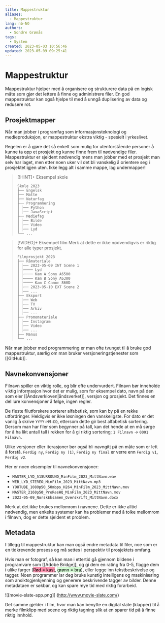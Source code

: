 ```yaml
---
title: Mappestruktur
aliases: 
  - Mappestruktur
lang: nb-NO
authors:
  - Sondre Grønås
tags:
  - System
created: 2023-05-03 10:56:46
updated: 2023-05-09 09:25:41
---
```

# Mappestruktur
Mappestruktur hjelper med å organisere og strukturere data på en logisk måte som gjør det lettere å finne og administrere filer. En god mappestruktur kan også hjelpe til med å unngå duplisering av data og redusere rot.

## Prosjektmapper
Når man jobber i programfag som informasjonsteknologi og medieproduksjon, er mappestruktur ekstra viktig - spesielt i yrkeslivet.

Regelen er å gjøre det så enkelt som mulig for utenforstående personer å kunne ta opp et prosjekt og kunne finne frem til nødvendige filer. Mappestruktur er sjeldent nødvendig mens man jobber med et prosjekt man selv har laget, men etter noen uker vil det bli vanskelig å orientere seg i prosjektet igjen uten. Ikke legg alt i samme mappe, lag undermapper!

> [!HINT]+ Eksempel skole
> ```
> Skole 2023
> ├── Engelsk
> ├── Matte
> ├── Naturfag
> ├── Programmering
> │ ├── Python
> │ ├── JavaScript
> ├── Mediefag
> │ ├── Bilde
> │ ├── Video
> │ ├── Lyd
> └── ...
> ```

> [!VIDEO]+ Eksempel film
> Merk at dette er ikke nødvendigvis er riktig for alle typer prosjekt.
> ```
> Filmprosjekt 2023
> ├── Råmateriale
> │ ├── 2023-05-09 INT Scene 1
> │ ├──── Lyd
> │ ├──── Kam A Sony A6500
> │ ├──── Kam B Sony A6300
> │ ├──── Kam C Canon 860D
> │ ├── 2023-05-10 EXT Scene 2
> │ ├── ...
> ├── Eksport
> │ ├── Web
> │ ├── TV
> │ ├── Arkiv
> │ ├── ...
> ├── Promomateriale
> │ ├── Instagram
> │ ├── Video
> │ ├── ...
> ├── Manus
> └── ...
> ```

Når man jobber med programmering er man ofte tvunget til å bruke god mappestruktur, særlig om man bruker versjoneringstjenester som [[GitHub]].

## Navnekonvensjoner
Filnavn spiller en viktig rolle, og blir ofte undervurdert. Filnavn bør inneholde viktig informasjon hvor det er mulig, som for eksempel dato, navn på den som eier [[Åndsverkloven|åndsverket]], versjon og prosjekt. Det finnes en del lure konvensjoner å følge, ingen regler.

De fleste filutforskere sorterer alfabetisk, som kan by på en rekke utfordringer. Heldigvis er ikke løsningen den vanskeligste. For dato er det vanlig å skrive `YYYY-MM-DD`, ettersom dette gir best alfabetisk sortering. Dersom man har filer som begynner på tall, kan det hende at en må sørge for å ha likt antall tall i rekken for å gi riktig sortering; `1 Filnavn` -> `0001 Filnavn`.

Ulike versjoner eller iterasjoner bør også bli navngitt på en måte som er lett å forstå. `Ferdig ny`, `Ferdig ny (1)`, `Ferdig ny final` er verre enn `Ferdig v1`, `Ferdig v2`.

Her er noen eksempler til navnekonvensjoner:
- `MASTER_LYD_51SURROUND_MinFilm_2023_MittNavn.wav`
- `WEB_LYD_STEREO_MinFilm_2023_MittNavn.mp3`
- `YOUTUBE_1080p50_50mbps_H264_MinFilm_2023_MittNavn.mov`
- `MASTER_2160p50_ProResHQ_MinFilm_2023_MittNavn.mov`
- `2023-05-09_NorskEksamen_Overskrift_MittNavn.docx`

Merk at det ikke brukes mellomrom i navnene. Dette er ikke alltid nødvendig, men enkelte systemer kan ha problemer med å tolke mellomrom i filnavn, dog er dette sjeldent et problem.

## Metadata
I tillegg til mappestruktur kan man også endre metadata til filer, noe som er en tidkrevende prosess og må settes i perspektiv til prosjektets omfang.

Hvis man er fotograf, så kan man i ettertid gå gjennom bildene i programvare som [[Adobe Bridge]], og gi dem en rating fra 0-5, flagge dem i ulike farger (<mark style="background: #FF5582A6;">Rød = kast</mark>, <mark style="background: #BBFABBA6;">grønn = bra</mark>), eller legge inn tekstbeskrivelse og tagger. Noen programmer lar deg bruke kunstig intelligens og maskinlæring som ansiktsgjenkjenning og generere beskrivende tagger av bilder. Denne metadataen er søkbar, og kan spare mye tid med riktig forarbeid.

![[movie-slate-app.png]]
(http://www.movie-slate.com/)

Det samme gjelder i film, hvor man kan benytte en digital slate (klapper) til å merke filmklipp med scene og riktig tagning slik at en sparer tid på å finne riktig innhold.
